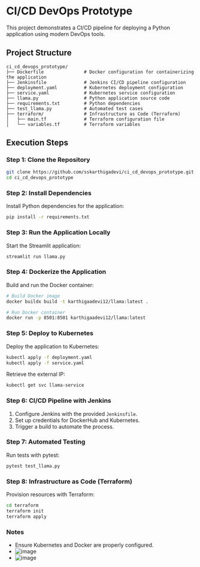 # CI/CD DevOps Prototype
This project demonstrates a CI/CD pipeline for deploying a Python application using modern DevOps tools.

## Project Structure
```
ci_cd_devops_prototype/
├── Dockerfile               # Docker configuration for containerizing the application
├── Jenkinsfile              # Jenkins CI/CD pipeline configuration
├── deployment.yaml          # Kubernetes deployment configuration
├── service.yaml             # Kubernetes service configuration
├── llama.py                 # Python application source code
├── requirements.txt         # Python dependencies
├── test_llama.py            # Automated test cases
├── terraform/               # Infrastructure as Code (Terraform)
│   ├── main.tf              # Terraform configuration file
│   └── variables.tf         # Terraform variables
```

## Execution Steps

### Step 1: Clone the Repository
```bash
git clone https://github.com/sskarthigadevi/ci_cd_devops_prototype.git
cd ci_cd_devops_prototype
```

### Step 2: Install Dependencies
Install Python dependencies for the application:
```bash
pip install -r requirements.txt
```

### Step 3: Run the Application Locally
Start the Streamlit application:
```bash
streamlit run llama.py
```

### Step 4: Dockerize the Application
Build and run the Docker container:
```bash
# Build Docker image
docker buildx build -t karthigaadevi12/llama:latest .

# Run Docker container
docker run -p 8501:8501 karthigaadevi12/llama:latest
```

### Step 5: Deploy to Kubernetes
Deploy the application to Kubernetes:
```bash
kubectl apply -f deployment.yaml
kubectl apply -f service.yaml
```
Retrieve the external IP:
```bash
kubectl get svc llama-service
```

### Step 6: CI/CD Pipeline with Jenkins
1. Configure Jenkins with the provided `Jenkinsfile`.
2. Set up credentials for DockerHub and Kubernetes.
3. Trigger a build to automate the process.

### Step 7: Automated Testing
Run tests with pytest:
```bash
pytest test_llama.py
```

### Step 8: Infrastructure as Code (Terraform)
Provision resources with Terraform:
```bash
cd terraform
terraform init
terraform apply
```

### Notes
- Ensure Kubernetes and Docker are properly configured.
- ![image](https://github.com/user-attachments/assets/9d614703-db01-415c-972a-5954ea4faffe)
- ![image](https://github.com/user-attachments/assets/445edaef-5836-4df4-9bc2-0016baf3fd91)
